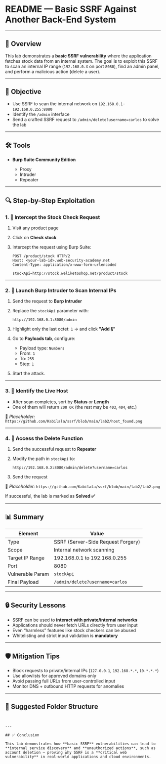 
# README — Basic SSRF Against Another Back-End System

---

## 🧠 Overview

This lab demonstrates a **basic SSRF vulnerability** where the application fetches stock data from an internal system. The goal is to exploit this SSRF to scan an internal IP range (`192.168.0.X` on port `8080`), find an admin panel, and perform a malicious action (delete a user).

---

## 🎯 Objective

* Use SSRF to scan the internal network on `192.168.0.1`–`192.168.0.255:8080`
* Identify the `/admin` interface
* Send a crafted SSRF request to `/admin/delete?username=carlos` to solve the lab

---

## 🛠️ Tools

* **Burp Suite Community Edition**

  * Proxy
  * Intruder
  * Repeater

---

## 🔍 Step-by-Step Exploitation

### 1. 🔗 Intercept the Stock Check Request

1. Visit any product page
2. Click on **Check stock**
3. Intercept the request using Burp Suite:

   ```http
   POST /product/stock HTTP/2
   Host: <your-lab-id>.web-security-academy.net
   Content-Type: application/x-www-form-urlencoded

   stockApi=http://stock.weliketoshop.net/product/stock
   ```

---

### 2. 🚀 Launch Burp Intruder to Scan Internal IPs

1. Send the request to **Burp Intruder**
2. Replace the `stockApi` parameter with:

   ```
   http://192.168.0.1:8080/admin
   ```
3. Highlight only the last octet: `1` → and click **"Add §"**



4. Go to **Payloads tab**, configure:

   * Payload type: `Numbers`
   * From: `1`
   * To: `255`
   * Step: `1`



5. Start the attack.

---

### 3. 🎯 Identify the Live Host

* After scan completes, sort by **Status** or **Length**
* One of them will return `200 OK` (the rest may be `403`, `404`, etc.)

📸 *Placeholder:* `https://github.com/Kabilala/ssrf/blob/main/lab2/host_found.png`

---

### 4. 🧨 Access the Delete Function

1. Send the successful request to **Repeater**
2. Modify the path in `stockApi` to:

   ```
   http://192.168.0.X:8080/admin/delete?username=carlos
   ```
3. Send the request

📸 *Placeholder:* `https://github.com/Kabilala/ssrf/blob/main/lab2/lab2.png`

If successful, the lab is marked as **Solved ✅**

---

## 📊 Summary

| Element          | Value                              |
| ---------------- | ---------------------------------- |
| Type             | SSRF (Server-Side Request Forgery) |
| Scope            | Internal network scanning          |
| Target IP Range  | 192.168.0.1 to 192.168.0.255       |
| Port             | 8080                               |
| Vulnerable Param | `stockApi`                         |
| Final Payload    | `/admin/delete?username=carlos`    |

---

## 🔒 Security Lessons

* SSRF can be used to **interact with private/internal networks**
* Applications should never fetch URLs directly from user input
* Even “harmless” features like stock checkers can be abused
* Whitelisting and strict input validation is **mandatory**

---

## 🛡️ Mitigation Tips

* Block requests to private/internal IPs (`127.0.0.1`, `192.168.*.*`, `10.*.*.*`)
* Use allowlists for approved domains only
* Avoid passing full URLs from user-controlled input
* Monitor DNS + outbound HTTP requests for anomalies

---

## 📁 Suggested Folder Structure

```


---

## ✅ Conclusion

This lab demonstrates how **basic SSRF** vulnerabilities can lead to **internal service discovery** and **unauthorized actions**, such as account deletion — proving why SSRF is a **critical web vulnerability** in real-world applications and cloud environments.
